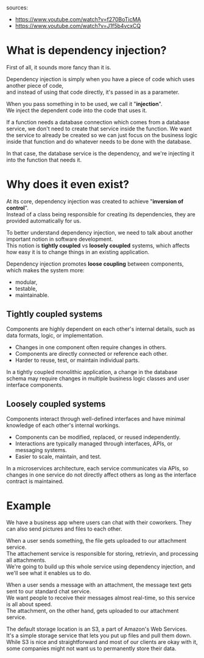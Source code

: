 sources: 
- https://www.youtube.com/watch?v=f270BoTicMA
- https://www.youtube.com/watch?v=J1f5b4vcxCQ

# What is dependency injection? 

First of all, it sounds more fancy than it is.  

Dependency injection is simply when you have a piece of code which uses another piece of code,  
and instead of using that code directly, it's passed in as a parameter.  

When you pass something in to be used, we call it "**injection**".  
We inject the dependent code into the code that uses it.  

If a function needs a database connection which comes from a database service, we don't need to create that service inside the function.
We want the service to already be created so we can just focus on the business logic inside that function and do whatever needs to be done with the database.  

In that case, the database service is the dependency, and we're injecting it into the function that needs it.  

# Why does it even exist?

At its core, dependency injection was created to achieve "**inversion of control**".  
Instead of a class being responsible for creating its dependencies, they are provided automatically for us.  

To better understand dependency injection, we need to talk about another important notion in software development.  
This notion is **tightly coupled** vs **loosely coupled** systems, which affects how easy it is to change things in an existing application.  

Dependency injection promotes **loose coupling** between components, which makes the system more: 
- modular,
- testable,
- maintainable.

## Tightly coupled systems

Components are highly dependent on each other's internal details, such as data formats, logic, or implementation.  
- Changes in one component often require changes in others.
- Components are directly connected or reference each other.
- Harder to reuse, test, or maintain individual parts.

In a tightly coupled monolithic application, a change in the database schema may require changes in multiple business logic classes and user interface components.

## Loosely coupled systems

Components interact through well-defined interfaces and have minimal knowledge of each other's internal workings.  
- Components can be modified, replaced, or reused independently.
- Interactions are typically managed through interfaces, APIs, or messaging systems.
- Easier to scale, maintain, and test.

In a microservices architecture, each service communicates via APIs, so changes in one service do not directly affect others as long as the interface contract is maintained.

# Example 

We have a business app where users can chat with their coworkers. They can also send pictures and files to each other.  

When a user sends something, the file gets uploaded to our attachment service.  
The attachement service is responsible for storing, retrievin, and processing all attachments.  
We're going to build up this whole service using dependency injection, and we'll see what it enables us to do.  

When a user sends a message with an attachment, the message text gets sent to our standard chat service.  
We want people to receive their messages almost real-time, so this service is all about speed.  
The attachment, on the other hand, gets uploaded to our attachment service.  

The default storage location is an S3, a part of Amazon's Web Services.  
It's a simple storage service that lets you put up files and pull them down.  
While S3 is nice and straightforward and most of our clients are okay with it, some companies might not want us to permanently store their data.  




